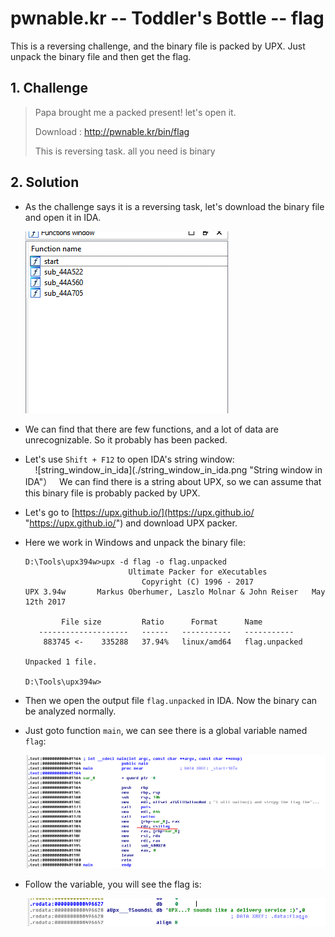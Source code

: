# pwnable.kr -- Toddler's Bottle -- flag
This is a reversing challenge, and the binary file is packed by UPX. Just unpack the binary file and then get the flag.

## 1. Challenge
  > Papa brought me a packed present! let's open it.
  >   
  > Download : http://pwnable.kr/bin/flag  
  >   
  > This is reversing task. all you need is binary  

## 2. Solution
  * As the challenge says it is a reversing task, let's download the binary file and open it in IDA.  
  
    ![functions_before_unpark](./functions_before_unpark.png "Fuctions before unpacking")

  * We can find that there are few functions, and a lot of data are unrecognizable. So it probably has been packed.

  * Let's use `Shift + F12` to open IDA's string window:  
  
    ![string_window_in_ida](./string_window_in_ida.png "String window in IDA"）
  
  We can find there is a string about UPX, so we can assume that this binary file is probably packed by UPX.

  * Let's go to [https://upx.github.io/](https://upx.github.io/ "https://upx.github.io/") and download UPX packer.

  * Here we work in Windows and unpack the binary file:  
      ```
      D:\Tools\upx394w>upx -d flag -o flag.unpacked
                             Ultimate Packer for eXecutables
                                Copyright (C) 1996 - 2017
      UPX 3.94w       Markus Oberhumer, Laszlo Molnar & John Reiser   May 12th 2017

              File size         Ratio      Format      Name
         --------------------   ------   -----------   -----------
          883745 <-    335288   37.94%   linux/amd64   flag.unpacked

      Unpacked 1 file.

      D:\Tools\upx394w>
      ```

  * Then we open the output file `flag.unpacked` in IDA. Now the binary can be analyzed normally.  

  * Just goto function `main`, we can see there is a global variable named `flag`:  
  
    ![function_main](./function_main.png "Function 'main' in IDA")
  

  * Follow the variable, you will see the flag is:
  
    ![flag](./flag.png "Flag")
  
